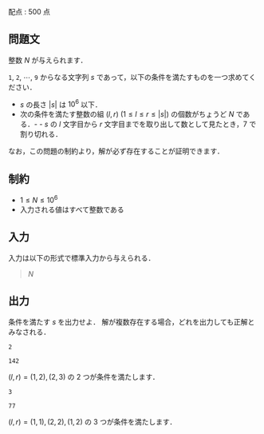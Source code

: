 配点 : $500$ 点

## 問題文

整数 $N$ が与えられます．

`1`, `2`, $\cdots$, `9` からなる文字列 $s$ であって，以下の条件を満たすものを一つ求めてください．

- $s$ の長さ $|s|$ は $10^6$ 以下．
- 次の条件を満たす整数の組 $(l,r)$ ($1 \leq l \leq r \leq |s|$) の個数がちょうど $N$ である．-   - $s$ の $l$ 文字目から $r$ 文字目までを取り出して数として見たとき，$7$ で割り切れる．

なお，この問題の制約より，解が必ず存在することが証明できます．

## 制約

- $1 \leq N \leq 10^6$
- 入力される値はすべて整数である

## 入力

入力は以下の形式で標準入力から与えられる．

> $N$

## 出力

条件を満たす $s$ を出力せよ．
解が複数存在する場合，どれを出力しても正解とみなされる．

```input1
2
```

```output1
142
```

$(l,r)=(1,2),(2,3)$ の $2$ つが条件を満たします．

```input2
3
```

```output2
77
```

$(l,r)=(1,1),(2,2),(1,2)$ の $3$ つが条件を満たします．